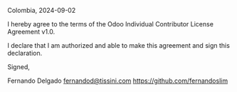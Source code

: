 Colombia, 2024-09-02

I hereby agree to the terms of the Odoo Individual Contributor License
Agreement v1.0.

I declare that I am authorized and able to make this agreement and sign this
declaration.

Signed,

Fernando Delgado fernandod@tissini.com https://github.com/fernandoslim
